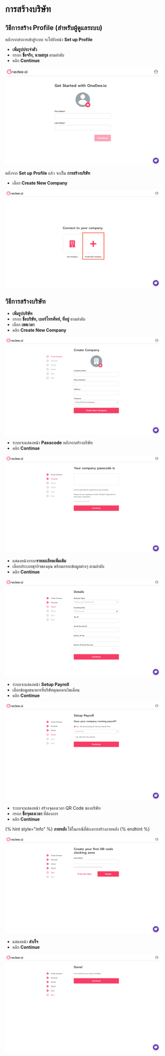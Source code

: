 # การสร้างบริษัท

## วิธีการสร้าง Profile \(สำหรับผู้ดูแลระบบ\) <a id="1"></a>

หลังจากทำการเข้าสู่ระบบ จะไปยังหน้า **Set up Profile**

* **เพิ่มรูปประจำตัว**
* กรอก **ชื่อจริง, นามสกุล** ตามลำดับ
* คลิก **Continue**

![](../.gitbook/assets/app-dev.onedee.ai_en_setup_-laptop-with-mdpi-screen.png)

หลังจาก **Set up Profile** แล้ว จะเป็น **การสร้างบริษัท**

* เลือก **Create New Company**

![](../.gitbook/assets/app-dev.onedee.ai_en_setup_connect-to-company-laptop-with-mdpi-screen-1.png)

## วิธีการสร้างบริษัท <a id="2"></a>

* **เพิ่มรูปบริษัท**
* กรอก **ชื่อบริษัท, เบอร์โทรศัพท์, ที่อยู่** ตามลำดับ
* เลือก **เขตเวลา**
* คลิก **Create New Company**

![](../.gitbook/assets/app-dev.onedee.ai_en_setup_connect-to-company-laptop-with-mdpi-screen.png)

* ระบบจะแสดงหน้า **Passcode** หลังจากสร้างบริษัท
* คลิก **Continue**

![](../.gitbook/assets/app-dev.onedee.ai_en_setup_create-company_3-laptop-with-mdpi-screen.png)

* แสดงหน้ากรอก**รายละเอียดเพิ่มเติม**
* เลือกประเภทธุรกิจของคุณ พร้อมกรอกข้อมูลต่างๆ ตามลำดับ
* คลิก **Continue**

![](../.gitbook/assets/app-dev.onedee.ai_en_setup_create-company_3-laptop-with-mdpi-screen-1.png)

* ระบบจะแสดงหน้า **Setup Payroll**
* เลือกข้อมูลธนาคารที่บริษัทคุณออกเงินเดือน
* คลิก **Continue**

![](../.gitbook/assets/app-dev.onedee.ai_en_setup_create-company_3-laptop-with-mdpi-screen-2.png)



* ระบบจะแสดงหน้า สร้างจุดลงเวลา QR Code ของบริษัท
* กรอก **ชื่อจุดลงเวลา** ที่ต้องการ
* คลิก **Continue**

{% hint style="info" %}
**ภายหลัง** ใช้ในกรณีที่ต้องการสร้างภายหลัง
{% endhint %}

![](../.gitbook/assets/app-dev.onedee.ai_en_setup_create-company_3-laptop-with-mdpi-screen-3.png)

* แสดงหน้า **สำเร็จ**
* คลิก  **Continue**

![](../.gitbook/assets/app-dev.onedee.ai_en_setup_create-company_3-laptop-with-mdpi-screen-4.png)



